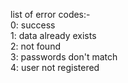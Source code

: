 list of error codes:- <br>
0: success <br>
1: data already exists <br>
2: not found <br>
3: passwords don't match <br>
4: user not registered